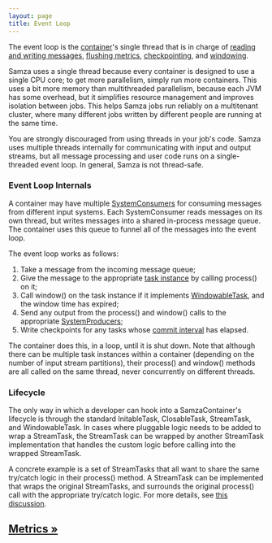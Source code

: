```yaml
---
layout: page
title: Event Loop
---
```

<!--
   Licensed to the Apache Software Foundation (ASF) under one or more
   contributor license agreements.  See the NOTICE file distributed with
   this work for additional information regarding copyright ownership.
   The ASF licenses this file to You under the Apache License, Version 2.0
   (the "License"); you may not use this file except in compliance with
   the License.  You may obtain a copy of the License at

       http://www.apache.org/licenses/LICENSE-2.0

   Unless required by applicable law or agreed to in writing, software
   distributed under the License is distributed on an "AS IS" BASIS,
   WITHOUT WARRANTIES OR CONDITIONS OF ANY KIND, either express or implied.
   See the License for the specific language governing permissions and
   limitations under the License.
-->

The event loop is the [container](samza-container.html)'s single thread that is in charge of [reading and writing messages](streams.html), [flushing metrics](metrics.html), [checkpointing](checkpointing.html), and [windowing](windowing.html).

Samza uses a single thread because every container is designed to use a single CPU core; to get more parallelism, simply run more containers. This uses a bit more memory than multithreaded parallelism, because each JVM has some overhead, but it simplifies resource management and improves isolation between jobs. This helps Samza jobs run reliably on a multitenant cluster, where many different jobs written by different people are running at the same time.

You are strongly discouraged from using threads in your job's code. Samza uses multiple threads internally for communicating with input and output streams, but all message processing and user code runs on a single-threaded event loop. In general, Samza is not thread-safe.

### Event Loop Internals

A container may have multiple [SystemConsumers](../api/javadocs/org/apache/samza/system/SystemConsumer.html) for consuming messages from different input systems. Each SystemConsumer reads messages on its own thread, but writes messages into a shared in-process message queue. The container uses this queue to funnel all of the messages into the event loop.

The event loop works as follows:

1. Take a message from the incoming message queue;
2. Give the message to the appropriate [task instance](samza-container.html) by calling process() on it;
3. Call window() on the task instance if it implements [WindowableTask](../api/javadocs/org/apache/samza/task/WindowableTask.html), and the window time has expired;
4. Send any output from the process() and window() calls to the appropriate [SystemProducers](../api/javadocs/org/apache/samza/system/SystemProducer.html);
5. Write checkpoints for any tasks whose [commit interval](checkpointing.html) has elapsed.

The container does this, in a loop, until it is shut down. Note that although there can be multiple task instances within a container (depending on the number of input stream partitions), their process() and window() methods are all called on the same thread, never concurrently on different threads.

### Lifecycle

The only way in which a developer can hook into a SamzaContainer's lifecycle is through the standard InitableTask, ClosableTask, StreamTask, and WindowableTask. In cases where pluggable logic needs to be added to wrap a StreamTask, the StreamTask can be wrapped by another StreamTask implementation that handles the custom logic before calling into the wrapped StreamTask.

A concrete example is a set of StreamTasks that all want to share the same try/catch logic in their process() method. A StreamTask can be implemented that wraps the original StreamTasks, and surrounds the original process() call with the appropriate try/catch logic. For more details, see [this discussion](https://issues.apache.org/jira/browse/SAMZA-437).

## [Metrics &raquo;](metrics.html)
